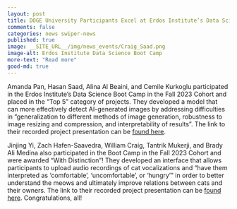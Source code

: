 ```yaml
---
layout: post  
title: DOGE University Participants Excel at Erdos Institute’s Data Science Boot Camp  
comments: false  
categories: news swiper-news  
published: true  
image: __SITE_URL__/img/news_events/Craig_Saad.png
image-alt: Erdos Institute Data Science Boot Camp  
more-text: "Read more"
good-md: true
---
```


<!--more-->

Amanda Pan, Hasan Saad, Alina Al Beaini, and Cemile Kurkoglu participated in the Erdos Institute’s Data Science Boot Camp in the Fall 2023 Cohort and placed in the “Top 5” category of projects. They developed a model that can more effectively detect AI-generated images by addressing difficulties in “generalization to different methods of image generation, robustness to image resizing and compression, and interpretability of results”. The link to their recorded project presentation can be [found here](https://www.erdosinstitute.org/project-database/fall-2023/data-science-boot-camp/ai-generated-image-detection).

Jinjing Yi, Zach Hafen-Saavedra, William Craig, Tantrik Mukerji, and Brady Ali Medina also participated in the Boot Camp in the Fall 2023 Cohort and were awarded “With Distinction”! They developed an interface that allows participants to upload audio recordings of cat vocalizations and “have them interpreted as ‘comfortable’, ‘uncomfortable’, or ‘hungry’” in order to better understand the meows and ultimately improve relations between cats and their owners. The link to their recorded project presentation can be [found here](https://www.erdosinstitute.org/project-database/fall-2023/data-science-boot-camp/meow-by-meow). Congratulations, all!
